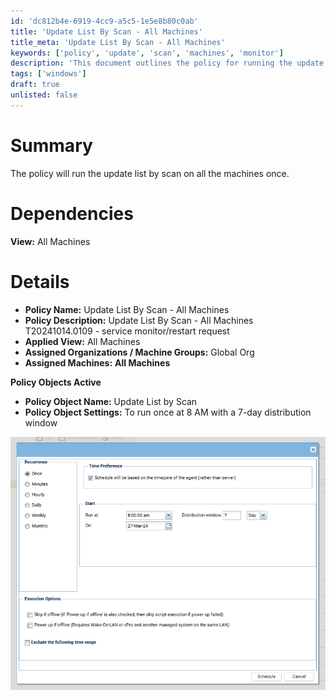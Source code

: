 ```yaml
---
id: 'dc812b4e-6919-4cc9-a5c5-1e5e8b80c0ab'
title: 'Update List By Scan - All Machines'
title_meta: 'Update List By Scan - All Machines'
keywords: ['policy', 'update', 'scan', 'machines', 'monitor']
description: 'This document outlines the policy for running the update list by scan on all machines. It includes details about the policy name, description, applied view, assigned organizations, and policy object settings.'
tags: ['windows']
draft: true
unlisted: false
---
```


# Summary

The policy will run the update list by scan on all the machines once.

# Dependencies

**View:** All Machines

# Details

- **Policy Name:** Update List By Scan - All Machines
- **Policy Description:** Update List By Scan - All Machines  
  T20241014.0109 - service monitor/restart request
- **Applied View:** All Machines
- **Assigned Organizations / Machine Groups:** Global Org
- **Assigned Machines:** **All Machines**

**Policy Objects Active**
- **Policy Object Name:** Update List by Scan
- **Policy Object Settings:** To run once at 8 AM with a 7-day distribution window

![Image](../../static/img/EPM---Windows-Configuration---Policy---Update-List-By-Scan---All-Machines/image_1.png)
